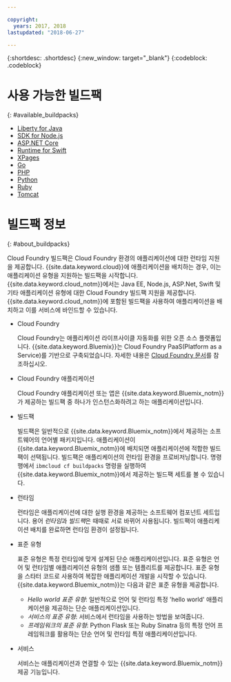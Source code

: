 ```yaml
---

copyright:
  years: 2017, 2018
lastupdated: "2018-06-27"

---
```


{:shortdesc: .shortdesc}
{:new_window: target="_blank"}
{:codeblock: .codeblock}

# 사용 가능한 빌드팩
{: #available_buildpacks}

* [Liberty for Java](/docs/runtimes/liberty/getting-started.html)
* [SDK for Node.js](/docs/runtimes/nodejs/getting-started.html)
* [ASP.NET Core](/docs/runtimes/dotnet/getting-started.html)
* [Runtime for Swift](/docs/runtimes/nodejs/getting-started.html)
* [XPages](/docs/starters/xpages/index.html)
* [Go](/docs/runtimes/go/getting-started.html)
* [PHP](/docs/runtimes/php/getting-started.html)
* [Python](/docs/runtimes/python/getting-started.html)
* [Ruby](/docs/runtimes/ruby/getting-started.html)
* [Tomcat](/docs/runtimes/tomcat/getting-started.html)

# 빌드팩 정보
{: #about_buildpacks}

Cloud Foundry 빌드팩은 Cloud Foundry 환경의 애플리케이션에 대한 런타임 지원을 제공합니다. {{site.data.keyword.cloud}}에 애플리케이션을 배치하는 경우, 이는 애플리케이션 유형을 지원하는 빌드팩을 시작합니다. {{site.data.keyword.cloud_notm}}에서는 Java EE, Node.js, ASP.Net, Swift 및 기타 애플리케이션 유형에 대한 Cloud Foundry 빌드팩 지원을 제공합니다.
{{site.data.keyword.cloud_notm}}에 포함된 빌드팩을 사용하여 애플리케이션을 배치하고 이를 서비스에 바인드할 수 있습니다.

*  Cloud Foundry

    Cloud Foundry는 애플리케이션 라이프사이클 자동화를 위한 오픈 소스 플랫폼입니다.  {{site.data.keyword.Bluemix}}는 Cloud Foundry PaaS(Platform as a Service)를 기반으로 구축되었습니다. 자세한 내용은 [Cloud Foundry 문서](https://www.cloudfoundry.org/learn/)를 참조하십시오.

*  Cloud Foundry 애플리케이션

   Cloud Foundry 애플리케이션 또는 앱은 {{site.data.keyword.Bluemix_notm}}가 제공하는 빌드팩 중 하나가 인스턴스화하려고 하는 애플리케이션입니다.

*  빌드팩

   빌드팩은 일반적으로 {{site.data.keyword.Bluemix_notm}}에서 제공하는 소프트웨어의 언어별 패키지입니다. 애플리케이션이 {{site.data.keyword.Bluemix_notm}}에 배치되면 애플리케이션에 적합한 빌드팩이 선택됩니다. 빌드팩은 애플리케이션의 런타임 환경을 프로비저닝합니다.  명령행에서 `ibmcloud cf buildpacks` 명령을 실행하여 {{site.data.keyword.Bluemix_notm}}에서 제공하는 빌드팩 세트를 볼 수 있습니다.

*  런타임

   런타임은 애플리케이션에 대한 실행 환경을 제공하는 소프트웨어 컴포넌트 세트입니다.  용어 *런타임*과 *빌드팩*은 때때로 서로 바뀌어 사용됩니다.  빌드팩이 애플리케이션 배치를 완료하면 런타임 환경이 설정됩니다.

*  표준 유형

   표준 유형은 특정 런타임에 맞게 설계된 단순 애플리케이션입니다.  표준 유형은 언어 및 런타임별 애플리케이션 유형의 샘플 또는 템플리트를 제공합니다.  표준 유형을 스타터 코드로 사용하여 복잡한 애플리케이션 개발을 시작할 수 있습니다.  {{site.data.keyword.Bluemix_notm}}는 다음과 같은 표준 유형을 제공합니다.
   * *Hello world 표준 유형*: 일반적으로 언어 및 런타임 특정 'hello world' 애플리케이션을 제공하는 단순 애플리케이션입니다.
   * *서비스의 표준 유형*: 서비스에서 런타임을 사용하는 방법을 보여줍니다.
   * *프레임워크의 표준 유형*: Python Flask 또는 Ruby Sinatra 등의 특정 언어 프레임워크를 활용하는 단순 언어 및 런타임 특정 애플리케이션입니다.

*  서비스

   서비스는 애플리케이션과 연결할 수 있는 {{site.data.keyword.Bluemix_notm}} 제공 기능입니다.
